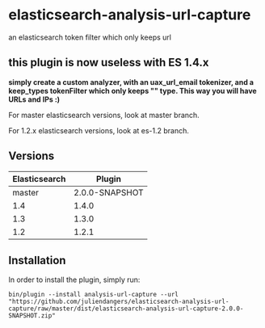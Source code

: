 elasticsearch-analysis-url-capture
==================================

an elasticsearch token filter which only keeps url

this plugin is now useless with ES 1.4.x
----------------------------------------

**simply create a custom analyzer, with an uax_url_email tokenizer, and a keep_types tokenFilter which only keeps "<URL>" type. This way you will have URLs and IPs :)**

For master elasticsearch versions, look at master branch.

For 1.2.x elasticsearch versions, look at es-1.2 branch.

Versions
--------

|Elasticsearch|Plugin|
|-------------|------|
|master|2.0.0-SNAPSHOT|
|1.4|1.4.0|
|1.3|1.3.0|
|1.2|1.2.1|

Installation
------------

In order to install the plugin, simply run: 

`bin/plugin --install analysis-url-capture --url "https://github.com/juliendangers/elasticsearch-analysis-url-capture/raw/master/dist/elasticsearch-analysis-url-capture-2.0.0-SNAPSHOT.zip"`

